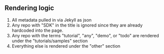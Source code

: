 ## Rendering logic

1. All metadata pulled in via Jekyll as json
2. Any repo with "SDK" in the title is ignored since they are already hardcoded into the page.
3. Any repo with the terms "tutorial", "any", "demo", or "todo" are rendered under the "tutorials/samples" section
4. Everything else is rendered under the "other" section
